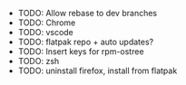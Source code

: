- TODO: Allow rebase to dev branches
- TODO: Chrome
- TODO: vscode
- TODO: flatpak repo + auto updates?
- TODO: Insert keys for rpm-ostree
- TODO: zsh
- TODO: uninstall firefox, install from flatpak
